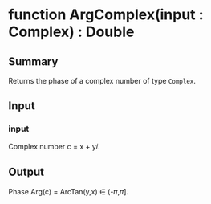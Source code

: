 # function ArgComplex(input : Complex) : Double

## Summary
Returns the phase of a complex number of type
`Complex`.

## Input
### input
Complex number c = x + y𝑖.

## Output
Phase Arg(c) = ArcTan(y,x) ∈ (-𝜋,𝜋].
